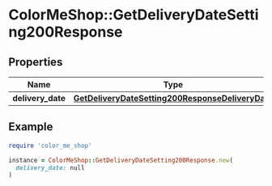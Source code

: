 # ColorMeShop::GetDeliveryDateSetting200Response

## Properties

| Name | Type | Description | Notes |
| ---- | ---- | ----------- | ----- |
| **delivery_date** | [**GetDeliveryDateSetting200ResponseDeliveryDate**](GetDeliveryDateSetting200ResponseDeliveryDate.md) |  | [optional] |

## Example

```ruby
require 'color_me_shop'

instance = ColorMeShop::GetDeliveryDateSetting200Response.new(
  delivery_date: null
)
```

